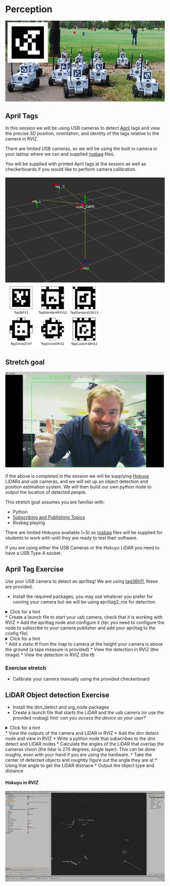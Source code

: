 # Perception
![Alt text](https://github.com/ros-workshop/perception/blob/master/apriltagrobots_overlay.jpg)

## April Tags

In this session we will be using USB cameras to detect [April](https://april.eecs.umich.edu/software/apriltag.html) tags and view the precise 3D position, orientation, and identity of the tags relative to the camera in RVIZ.

There are limited USB cameras, so we will be using the built in camera in your laptop where we can and supplied [rosbag](http://wiki.ros.org/Bags) files. 

You will be supplied with printed April tags at the session as well as checkerboards if you would like to perform camera calibration.

![Alt text](https://github.com/ros-workshop/perception/blob/master/tags_rviz.png )
<img src="https://github.com/ros-workshop/perception/blob/master/tagformats_web.png" width="300" title="">

## Stretch goal

 ![Alt text](https://github.com/ros-workshop/perception/blob/master/DNN_detect.png)
 
If the above is completed in the session we will be supplying [Hokuyo](https://www.hokuyo-aut.jp/search/single.php?serial=166) LiDARs and usb cameras, and we will set up an object detection and position estimation system. We will then build our own python node to output the location of detected people.

This stretch goal assumes you are familiar with:
* Python 
* [Subscribing and Publishing Topics](http://wiki.ros.org/ROS/Tutorials/WritingPublisherSubscriber%28python%29)
* Rosbag playing

There are limited Hokuyos available (~5) so [rosbag](http://wiki.ros.org/Bags) files will be supplied for students to work with until they are ready to test their software.

If you are using either the USB Cameras or the Hokuyo LiDAR you need to have a USB Type A socket.

## April Tag Exercise
Use your USB camera to detect an apriltag! We are using [tag36h11](https://robot2016.mit.edu/sites/default/files/documents/project_apriltag36h11.pdf), these are provided.

 * Install the required packages, you may use whatever you prefer for running your camera but we will be using apriltag2_ros for detection
  <details>
<summary>Click for a hint</summary>
usb_cam is a quick and easy node to get your webcam going
</details>
 * Create a launch file to start your usb camera, check that it is working with RVIZ
 * Add the apriltag node and configure it (tip: you need to configure the node to subscribe to your camera publisher and add your apriltag to the config file)
  <details>
<summary>Click for a hint</summary>
 You may have issues with your camera being uncalibrated, check the error output of your console.
 For the hardware provided the configuration for calibration is available here:
 '''
 # oST version 5.0 parameters


[image]

width
640

height
480

[narrow_stereo]

camera matrix
712.436343 0.000000 288.440428
0.000000 706.128957 260.341883
0.000000 0.000000 1.000000

distortion
0.070166 -0.207724 0.006665 -0.018018 0.000000

rectification
1.000000 0.000000 0.000000
0.000000 1.000000 0.000000
0.000000 0.000000 1.000000

projection
714.082214 0.000000 279.563716 0.000000
0.000000 717.848145 262.834102 0.000000
0.000000 0.000000 1.000000 0.000000

'''
</details>
 * Add a static tf from the map to camera at the height your camera is above the ground (a tape measure is provided)
 * View the detection in RVIZ (the image)
 * View the detection in RVIZ (the tf)
 
 ### Exercise stretch
 * Calibrate your camera manually using the provided checkerboard
 
 ## LiDAR Object detection Exercise

 * Install the dnn_detect and urg_node packages
 * Create a launch file that starts the LiDAR and the usb camera (or use the provided rosbag) *hint: can you access the device as your user?*
 <details>
<summary>Click for a hint</summary>
 Configure the urg_node in its default settings
 
 If you cannot open the LiDAR:
https://answers.ros.org/question/286646/error-connecting-to-hokuyo-could-not-open-serial-hokuyo/

Other resources:
https://answers.ros.org/question/251060/how-to-use-an-usb-hokuyo-laserscanner-in-ros-kinetic/

</details>
 * View the outputs of the camera and LiDAR in RVIZ
 * Add the dnn detect node and view in RVIZ
 * Write a python node that subscribes to the dnn detect and LiDAR nodes
 * Calculate the angles of the LiDAR that overlap the cameras vision (the lidar is 270 degrees, single layer). This can be done roughly, even with your hand if you are using the hardware.
 * Take the center of detected objects and roughtly figure out the angle they are at 
 * Using that angle to get the LiDAR distnace
 * Output the object type and distance
 
 #### Hokuyu in RVIZ
  ![Alt text](https://github.com/ros-workshop/perception/blob/master/LiDAR_Hok_RVIZ.png)


